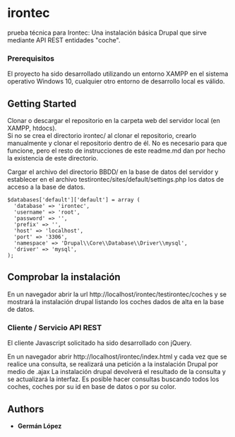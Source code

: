 # irontec

prueba técnica para Irontec: Una instalación básica Drupal que sirve mediante API REST entidades "coche".

### Prerequisitos

El proyecto ha sido desarrollado utilizando un entorno XAMPP en el sistema operativo Windows 10, cualquier otro entorno de desarrollo local es válido. 


## Getting Started

Clonar o descargar el repositorio en la carpeta web del servidor local (en XAMPP, htdocs).  
Si no se crea el directorio irontec/ al clonar el repositorio, crearlo manualmente y clonar el repositorio dentro de él.
No es necesario para que funcione, pero el resto de instrucciones de este readme.md dan por hecho la existencia de este directorio. 


Cargar el archivo del directorio BBDD/ en la base de datos del servidor y establecer en el archivo testirontec/sites/default/settings.php los datos de acceso a la base de datos. 

```
$databases['default']['default'] = array (
  'database' => 'irontec',
  'username' => 'root',
  'password' => '',
  'prefix' => '',
  'host' => 'localhost',
  'port' => '3306',
  'namespace' => 'Drupal\\Core\\Database\\Driver\\mysql',
  'driver' => 'mysql',
);
```

## Comprobar la instalación

En un navegador abrir la url http://localhost/irontec/testirontec/coches y se mostrará la instalación drupal listando los coches dados de alta en la base de datos.

### Cliente / Servicio API REST

El cliente Javascript solicitado ha sido desarrollado con jQuery. 

En un navegador abrir http://localhost/irontec/index.html y cada vez que se realice una consulta, se realizará una petición a la instalación Drupal por medio de .ajax 
La instalación drupal devolverá el resultado de la consulta y se actualizará la interfaz. 
Es posible hacer consultas buscando todos los coches, coches por su id en base de datos o por su color. 

## Authors

* **Germán López** 

